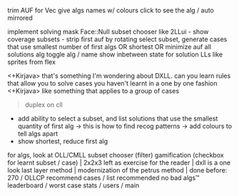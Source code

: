 trim AUF for Vec<Move>
give algs names w/ colours
click to see the alg / auto mirrored

implement solving mask Face::Null
subset chooser like 2LLui - show coverage
subsets - strip first auf by rotating
select subset, generate cases that use smallest number of first algs OR shortest OR minimize auf
<a>all solutions</a>
<a>alg</a> toggle alg / name
show inbetween state for solution
LLs like sprites from flex

<+Kirjava> that's something I'm wondering about DXLL. can you learn rules that allow you to solve cases you haven't learnt in a one by one fashion
<+Kirjava> like something that applies to a group of cases

> duplex on cll

* add ability to select a subset, and list solutions that use the smallest quantity of first alg -> this is how to find recog patterns -> add colours to tell algs apart
* show shortest, reduce first alg

for algs, look at OLL/CMLL
subset chooser (filter)
gamification (checkbox for learnt subset / case) |
2x2x3 left as exercise for the reader |
dxll is a one look last layer method |
modernization of the petrus method |
done before: 270 / OLLCP
recommend cases / list recommended
no bad algs™
leaderboard / worst case
stats / users / main
